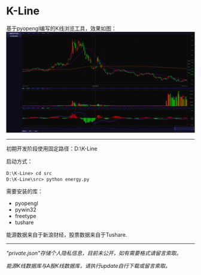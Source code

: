 # K-Line

基于pyopengl编写的K线浏览工具，效果如图：
![avatar](./res/diagram/img_0826.png)

---

初期开发阶段使用固定路径：D:\K-Line

启动方式：

```
D:\K-Line> cd src
D:\K-Line\src> python energy.py
```

需要安装的库：

+ pyopengl
+ pywin32
+ freetype
+ tushare

能源数据来自于新浪财经，股票数据来自于Tushare.

---

*"private.json"存储个人隐私信息，目前未公开，如有需要格式请留言索取。*

*能源K线数据库与A股K线数据库，请执行update自行下载或留言索取。*

